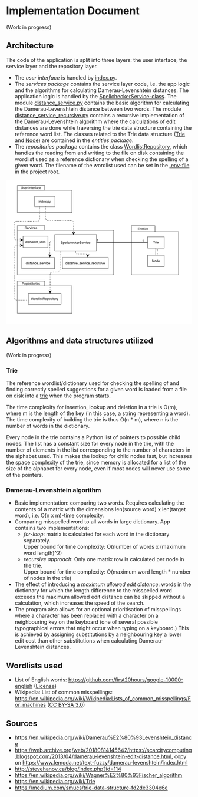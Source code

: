 # Implementation Document

(Work in progress)

## Architecture

The code of the application is split into three layers: the user interface, the service layer and the repository layer.
- The _user interface_ is handled by [index.py](../src/index.py).
- The _services package_ contains the service layer code, i.e. the app logic and the algorithms for calculating Damerau-Levenshtein distances. The application logic is handled by the [SpellcheckerService-class](../src/services/spellchecker_service.py). The module [distance_service.py](../src/services/distance_service.py) contains the basic algorithm for calculating the Damerau-Levenshtein distance between two words. The module [distance_service_recursive.py](../src/services/distance_service_recursive.py) contains a recursive implementation of the Damerau-Levenshtein algorithm where the calculations of edit distances are done while traversing the trie data structure containing the reference word list. The classes related to the Trie data structure ([Trie](../src/entities/trie.py) and [Node](../src/entities/node.py)) are contained in the _entities package_.  
- The _repositories package_ contains the class [WordlistRepository](../src/repositories/wordlist_repository.py), which handles the reading from and writing to the file on disk containing the wordlist used as a reference dictionary when checking the spelling of a given word. The filename of the wordlist used can be set in the [.env-file](../.env) in the project root.

![Package diagram with classes](./images/spellchecker-package-diagram.png)

## Algorithms and data structures utilized

(Work in progress)

### Trie

The reference wordlist/dictionary used for checking the spelling of and finding correctly spelled suggestions for a given word is loaded from a file on disk into a [trie](https://en.wikipedia.org/wiki/Trie) when the program starts. 

The time complexity for insertion, lookup and deletion in a trie is O(m), where m is the length of the key (in this case, a string representing a word). The time complexity of building the trie is thus O(n * m), where n is the number of words in the dictionary.

Every node in the trie contains a Python list of pointers to possible child nodes. The list has a constant size for every node in the trie, with the number of elements in the list corresponding to the number of characters in the alphabet used. This makes the lookup for child nodes fast, but increases the space complexity of the trie, since memory is allocated for a list of the size of the alphabet for every node, even if most nodes will never use some of the pointers.


### Damerau-Levenshtein algorithm

- Basic implementation: comparing two words. Requires calculating the contents of a matrix with the dimensions len(source word) x len(target word), i.e. O(n x m)-time complexity.
- Comparing misspelled word to all words in large dictionary. App contains two implementations:
    - _for-loop_: matrix is calculated for each word in the dictionary separately.  
    Upper bound for time complexity: O(number of words x (maximum word length)^2)
    - _recursive approach_: Only one matrix row is calculated per node in the trie.  
    Upper bound for time complexity: O(maximum word length * number of nodes in the trie)
- The effect of introducing a _maximum allowed edit distance_: words in the dictionary for which the
length difference to the misspelled word exceeds the maximum allowed edit distance can be skipped without a calculation, which increases the speed of the search.
- The program also allows for an optional prioritisation of misspellings where a character has been replaced with a character on a neighbouring key on the keyboard (one of several possible typographical errors that might occur when typing on a keyboard.) This is achieved by assigning substitutions by a neighbouring key a lower edit cost than other substitutions when calculating Damerau-Levenshtein distances.

## Wordlists used

- List of English words: https://github.com/first20hours/google-10000-english ([License](https://github.com/first20hours/google-10000-english/blob/master/LICENSE.md))
- Wikipedia: List of common misspellings: https://en.wikipedia.org/wiki/Wikipedia:Lists_of_common_misspellings/For_machines ([CC BY-SA 3.0](https://creativecommons.org/licenses/by-sa/3.0/))

## Sources

- https://en.wikipedia.org/wiki/Damerau%E2%80%93Levenshtein_distance
- https://web.archive.org/web/20180814145642/https://scarcitycomputing.blogspot.com/2013/04/damerau-levenshtein-edit-distance.html, copy on https://www.lemoda.net/text-fuzzy/damerau-levenshtein/index.html
- http://stevehanov.ca/blog/index.php?id=114
- https://en.wikipedia.org/wiki/Wagner%E2%80%93Fischer_algorithm
- https://en.wikipedia.org/wiki/Trie
- https://medium.com/smucs/trie-data-structure-fd2de3304e6e
